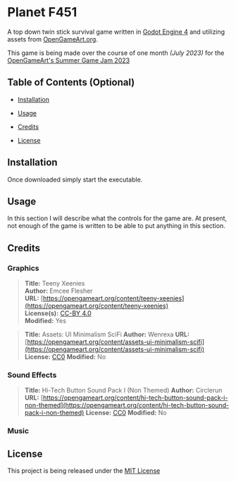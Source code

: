 # Planet F451

A top down twin stick survival game written in [Godot Engine 4](https://godotengine.org) and utilizing assets from [OpenGameArt.org](https://opengameart.org).

This game is being made over the course of one month *(July 2023)* for the [OpenGameArt's Summer Game Jam 2023](https://itch.io/jam/opengamearts-summer-game-jam-2023)

## Table of Contents (Optional)

-  [Installation](#installation)

-  [Usage](#usage)

-  [Credits](#credits)

-  [License](#license)

## Installation

Once downloaded simply start the executable.

## Usage

In this section I will describe what the controls for the game are. At present, not enough of the game is written to be able to put anything in this section.

## Credits
### Graphics
> **Title:** Teeny Xeenies  
**Author:** Emcee Flesher  
**URL:** [https://opengameart.org/content/teeny-xeenies](https://opengameart.org/content/teeny-xeenies)  
**License(s):** [CC-BY 4.0](https://creativecommons.org/licenses/by/4.0/)  
**Modified:** Yes

> **Title:** Assets: UI Minimalism SciFi
**Author:** Wenrexa
**URL:** [https://opengameart.org/content/assets-ui-minimalism-scifi](https://opengameart.org/content/assets-ui-minimalism-scifi)
**License:** [CC0](https://creativecommons.org/publicdomain/zero/1.0/)
**Modified:** No

### Sound Effects
> **Title:** Hi-Tech Button Sound Pack I (Non Themed)
**Author:** Circlerun
**URL:** [https://opengameart.org/content/hi-tech-button-sound-pack-i-non-themed](https://opengameart.org/content/hi-tech-button-sound-pack-i-non-themed)
**License:** [CC0](https://creativecommons.org/publicdomain/zero/1.0/)
**Modified:** No


### Music


## License

This project is being released under the [MIT License](./LICENSE.md)
